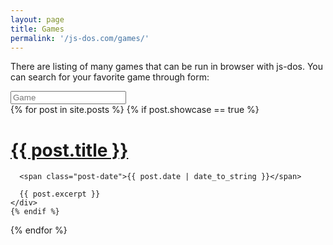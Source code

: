 ```yaml
---
layout: page
title: Games
permalink: '/js-dos.com/games/'
---
```


There are listing of many games that can be run in browser with js-dos.
You can search for your favorite game through form:

<input type="search" placeholder="Game">

<div class="posts">
  {% for post in site.posts %}
    {% if post.showcase == true %}
    <div class="post">
      <h1 class="post-title">
        <a href="{{ site.baseurl }}{{ post.url }}">
          {{ post.title }}
        </a>
      </h1>

      <span class="post-date">{{ post.date | date_to_string }}</span>

      {{ post.excerpt }}
    </div>
    {% endif %}
  {% endfor %}
</div>
